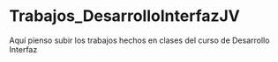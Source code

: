 # Trabajos_DesarrolloInterfazJV
Aquí pienso subir los trabajos hechos en clases del curso de Desarrollo Interfaz
